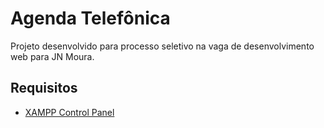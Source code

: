 # Agenda Telefônica
Projeto desenvolvido para processo seletivo na vaga de desenvolvimento web para JN Moura.

## Requisitos
- [XAMPP Control Panel](https://www.apachefriends.org/index.html)
